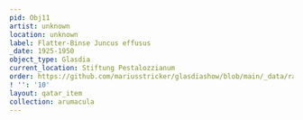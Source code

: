```yaml
---
pid: Obj11
artist: unknown
location: unknown
label: Flatter-Binse Juncus effusus
_date: 1925-1950
object_type: Glasdia
current_location: Stiftung Pestalozzianum
order: https://github.com/mariusstricker/glasdiashow/blob/main/_data/raw_images/glasdia/obj11.jpg
! '': '10'
layout: qatar_item
collection: arumacula
---
```

